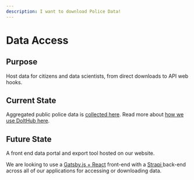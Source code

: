 ```yaml
---
description: I want to download Police Data!
---
```


# Data Access

## Purpose

Host data for citizens and data scientists, from direct downloads to API web hooks.

## Current State

Aggregated public police data is [collected here](https://www.dolthub.com/repositories/pdap/data-intake). Read more about [how we use DoltHub here](../tools/dolthub.md).

## Future State

A front end data portal and export tool hosted on our website.   
  
We are looking to use a [Gatsby.js + React](https://www.gatsbyjs.com/) front-end with a [Strapi ](https://strapi.io/)back-end across all of our applications for accessing or downloading data.

